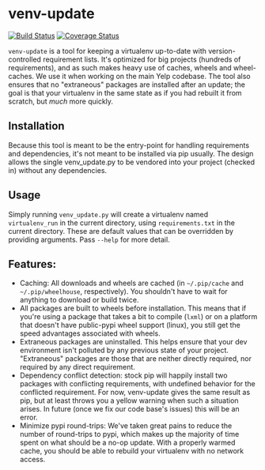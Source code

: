 # venv-update
[![Build Status](https://travis-ci.org/Yelp/venv-update.svg?branch=master)](https://travis-ci.org/Yelp/venv-update)
[![Coverage Status](https://img.shields.io/coveralls/Yelp/venv-update.svg?branch=master)](https://coveralls.io/r/Yelp/venv-update)

`venv-update` is a tool for keeping a virtualenv up-to-date with version-controlled requirement lists.
It's optimized for big projects (hundreds of requirements), and as such makes heavy use of caches, wheels and wheel-caches. We use it when working on the main Yelp codebase. The tool also ensures that no "extraneous" packages are installed after an update; the goal is that your virtualenv in the same state as if you had rebuilt it from scratch, but *much* more quickly.


## Installation

Because this tool is meant to be the entry-point for handling requirements and dependencies, it's not meant to be installed via pip usually. The design allows the single venv_update.py to be vendored into your project (checked in) without any dependencies.


## Usage


Simply running `venv_update.py` will create a virtualenv named `virtualenv_run` in the current directory, using `requirements.txt` in the current directory. These are default values that can be overridden by providing arguments. Pass `--help` for more detail.


## Features:

 * Caching: All downloads and wheels are cached (in `~/.pip/cache` and `~/.pip/wheelhouse`, respectively). You shouldn't have to wait for anything to download or build twice.
 * All packages are built to wheels before installation. This means that if you're using a package that takes a bit to compile (`lxml`) or on a platform that doesn't have public-pypi wheel support (linux), you still get the speed advantages associated with wheels.
 * Extraneous packages are uninstalled. This helps ensure that your dev environment isn't polluted by any previous state of your project. "Extraneous" packages are those that are neither directly required, nor required by any direct requirement.
 * Dependency conflict detection: stock pip will happily install two packages with conflicting requirements, with undefined behavior for the conflicted requirement. For now, venv-update gives the same result as pip, but at least throws you a yellow warning when such a situation arises. In future (once we fix our code base's issues) this will be an error.
 * Minimize pypi round-trips: We've taken great pains to reduce the number of round-trips to pypi, which makes up the majority of time spent on what should be a no-op update. With a properly warmed cache, you should be able to rebuild your virtualenv with no network access.
